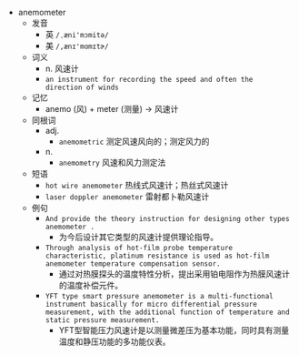 - anemometer
  - 发音
    - 英 `/ˌæni'mɔmitə/`
    - 美 `/,ænɪ'mɑmɪtɚ/`
  - 词义
    - n. 风速计
    - `an instrument for recording the speed and often the direction of winds `
  - 记忆
    - anemo (风) + meter (测量) → 风速计
  - 同根词
    - adj.
      - `anemometric` 测定风速风向的；测定风力的
    - n.
      - `anemometry` 风速和风力测定法
  - 短语
    - `hot wire anemometer` 热线式风速计；热丝式风速计 
    - `laser doppler anemometer` 雷射都卜勒风速计 
  - 例句
    - `And provide the theory instruction for designing other types anemometer .`
      - 为今后设计其它类型的风速计提供理论指导。
    - `Through analysis of hot-film probe temperature characteristic, platinum resistance is used as hot-film anemometer temperature compensation sensor.`
      - 通过对热膜探头的温度特性分析，提出采用铂电阻作为热膜风速计的温度补偿元件。
    - `YFT type smart pressure anemometer is a multi-functional instrument basically for micro differential pressure measurement, with the additional function of temperature and static pressure measurement.`
      - YFT型智能压力风速计是以测量微差压为基本功能，同时具有测量温度和静压功能的多功能仪表。

